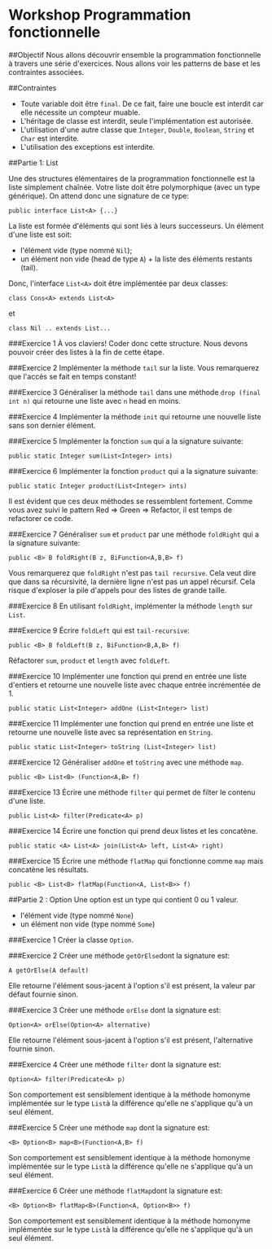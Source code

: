 # Workshop Programmation fonctionnelle

##Objectif
Nous allons découvrir ensemble la programmation fonctionnelle à travers une série d'exercices.
Nous allons voir les patterns de base et les contraintes associées.

##Contraintes

* Toute variable doit être `final`. De ce fait, faire une boucle est interdit car elle nécessite un compteur muable.
* L'héritage de classe est interdit, seule l'implémentation est autorisée.
* L'utilisation d'une autre classe que `Integer`, `Double`, `Boolean`, `String` et `Char` est interdite.
* L'utilisation des exceptions est interdite.


##Partie 1: List

Une des structures élémentaires de la programmation fonctionnelle est la liste simplement chaînée.
Votre liste doit être polymorphique (avec un type générique). On attend donc une signature de ce type:

	public interface List<A> {...}
	
La liste est formée d'éléments qui sont liés à leurs successeurs. Un élément d'une liste est soit:

* l'élément vide (type nommé `Nil`);
* un élément non vide (head de type `A`) + la liste des éléments restants (tail).


Donc, l'interface `List<A>` doit être implémentée par deux classes:

	class Cons<A> extends List<A>

et 

	class Nil .. extends List...


###Exercice 1
À vos claviers! Coder donc cette structure. Nous devons pouvoir créer des listes à la fin de cette étape.

###Exercice 2
Implémenter la méthode `tail` sur la liste. Vous remarquerez que l'accès se fait en temps constant!

###Exercice 3
Généraliser la méthode `tail` dans une méthode `drop (final int n)` qui retourne une liste avec `n` head en moins.

###Exercice 4
Implémenter la méthode `init` qui retourne une nouvelle liste sans son dernier élément.

###Exercice 5
Implémenter la fonction `sum` qui a la signature suivante:
	
	public static Integer sum(List<Integer> ints)

###Exercice 6
Implémenter la fonction `product` qui a la signature suivante:

	public static Integer product(List<Integer> ints)

Il est évident que ces deux méthodes se ressemblent fortement. 
Comme vous avez suivi le pattern Red => Green => Refactor, il est temps de refactorer ce code.

###Exercice 7
Généraliser `sum` et `product` par une méthode `foldRight` qui a la signature suivante:

	public <B> B foldRight(B z, BiFunction<A,B,B> f)
	
Vous remarquerez que `foldRight` n'est pas `tail recursive`. 
Cela veut dire que dans sa récursivité, la dernière ligne n'est pas un appel récursif.
Cela risque d'exploser la pile d'appels pour des listes de grande taille.

###Exercice 8
En utilisant `foldRight`, implémenter la méthode `length` sur `List`.


###Exercice 9
Écrire `foldLeft` qui est `tail-recursive`:

	public <B> B foldLeft(B z, BiFunction<B,A,B> f)	
Réfactorer `sum`, `product` et `length` avec `foldLeft`.

###Exercice 10
Implémenter une fonction qui prend en entrée une liste d'entiers et retourne une nouvelle liste avec chaque entrée incrémentée de 1.

	public static List<Integer> addOne (List<Integer> list)

###Exercice 11
Implémenter une fonction qui prend en entrée une liste et retourne une nouvelle liste avec sa représentation en `String`.

	public static List<Integer> toString (List<Integer> list)

###Exercice 12
Généraliser `addOne` et `toString` avec une méthode `map`.

	public <B> List<B> (Function<A,B> f)

###Exercice 13
Écrire une méthode `filter` qui permet de filter le contenu d'une liste.

	public List<A> filter(Predicate<A> p)

###Exercice 14
Écrire une fonction qui prend deux listes et les concatène.

	public static <A> List<A> join(List<A> left, List<A> right)

###Exercice 15
Écrire une méthode `flatMap` qui fonctionne comme `map` mais concatène les résultats.

	public <B> List<B> flatMap(Function<A, List<B>> f)

##Partie 2 : Option
Une option est un type qui contient 0 ou 1 valeur.

* l'élément vide (type nommé `None`)
* un élément non vide (type nommé `Some`)

###Exercice 1
Créer la classe `Option`.

###Exercice 2
Créer une méthode `getOrElse`dont la signature est:

	A getOrElse(A default)
	
Elle retourne l'élément sous-jacent à l'option s'il est présent, la valeur par défaut fournie sinon.
 		
###Exercice 3
Créer une méthode `orElse` dont la signature est:

	Option<A> orElse(Option<A> alternative)
	
Elle retourne l'élément sous-jacent à l'option s'il est présent, l'alternative fournie sinon.
	
###Exercice 4
Créer une méthode `filter` dont la signature est:

	Option<A> filter(Predicate<A> p)
	
Son comportement est sensiblement identique à la méthode homonyme implémentée sur le type `List`à la différence qu'elle ne s'applique qu'à un seul élément.

###Exercice 5
Créer une méthode `map` dont la signature est:

	<B> Option<B> map<B>(Function<A,B> f) 
	
Son comportement est sensiblement identique à la méthode homonyme implémentée sur le type `List`à la différence qu'elle ne s'applique qu'à un seul élément.

###Exercice 6
Créer une méthode `flatMap`dont la signature est:

	<B> Option<B> flatMap<B>(Function<A, Option<B>> f)

Son comportement est sensiblement identique à la méthode homonyme implémentée sur le type `List`à la différence qu'elle ne s'applique qu'à un seul élément.